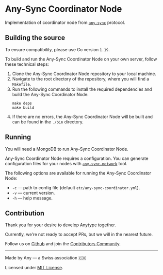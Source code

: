 # Any-Sync Coordinator Node
Implementation of coordinator node from [`any-sync`](https://github.com/anyproto/any-sync) protocol.

## Building the source
To ensure compatibility, please use Go version `1.19`.

To build and run the Any-Sync Coordinator Node on your own server, follow these technical steps:

1.  Clone the Any-Sync Coordinator Node repository to your local machine.
2.  Navigate to the root directory of the repository, where you will find a `Makefile`.
3.  Run the following commands to install the required dependencies and build the Any-Sync Coordinator Node.
    ```
    make deps
    make build
    ```
4.  If there are no errors, the Any-Sync Coordinator Node will be built and can be found in the `./bin` directory.

## Running
You will need a MongoDB to run Any-Sync Coordinator Node.

Any-Sync Coordinator Node requires a configuration. You can generate configuration files for your nodes with [`any-sync-network`](https://github.com/anyproto/any-sync-tools) tool.

The following options are available for running the Any-Sync Coordinator Node:

 - `-c` — path to config file (default `etc/any-sync-coordinator.yml`). 
 - `-v` — current version.
 - `-h` — help message.

## Contribution
Thank you for your desire to develop Anytype together. 

Currently, we're not ready to accept PRs, but we will in the nearest future.

Follow us on [Github](https://github.com/anyproto) and join the [Contributors Community](https://github.com/orgs/anyproto/discussions).

---
Made by Any — a Swiss association 🇨🇭

Licensed under [MIT License](./LICENSE).
